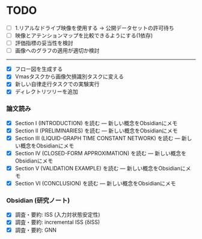 # TODO

* [ ] 1.リアルなドライブ映像を使用する -> 公開データセットの許可待ち
* [ ] 映像とアテンションマップを比較できるようにする(1依存)
* [ ] 評価指標の妥当性を検討
* [ ] 画像へのグラフの適用が適切か検討
---
* [x] フロー図を生成する
* [x] Vmasタスクから画像欠損識別タスクに変える
* [x] 新しい自律走行タスクでの実験実行
* [x] ディレクトリツリーを追加

### 論文読み
* [x] Section I (INTRODUCTION) を読む — 新しい概念をObsidianにメモ
* [x] Section II (PRELIMINARIES) を読む — 新しい概念をObsidianにメモ
* [x] Section III (LIQUID-GRAPH TIME CONSTANT NETWORK) を読む — 新しい概念をObsidianにメモ
* [x] Section IV (CLOSED-FORM APPROXIMATION) を読む — 新しい概念をObsidianにメモ
* [x] Section V (VALIDATION EXAMPLE) を読む — 新しい概念をObsidianにメモ
* [x] Section VI (CONCLUSION) を読む — 新しい概念をObsidianにメモ

### Obsidian (研究ノート)
* [x] 調査・要約: ISS (入力対状態安定性)
* [x] 調査・要約: incremental ISS (δISS)
* [x] 調査・要約: GNN
